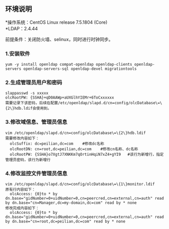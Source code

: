 ## 环境说明
*操作系统：CentOS Linux release 7.5.1804 (Core)  
*LDAP：2.4.44

前提条件：关闭防火墙、selinux，同时进行时钟同步。

### 1.安装软件
  ```
  yum -y install openldap compat-openldap openldap-clients openldap-servers openldap-servers-sql openldap-devel migrationtools
  ```
### 2.生成管理员用户和密码
  ```
  slappasswd -s xxxxx
  olcRootPW: {SSHA}+qD0AAWp+aUXGlhYIEMr+6ToCxxxxxx
  需要记录下该密码，后续在配置/etc/openldap/slapd.d/cn=config/olcDatabase\=\{2\}hdb.ldif会使用到。
  ```
### 3.修改域信息、管理员信息
  ```
  vim /etc/openldap/slapd.d/cn=config/olcDatabase\=\{2\}hdb.ldif
  需要修改内容如下：
    olcSuffix: dc=peilian,dc=com    #修改dc名称
    olcRootDN: cn=root,dc=peilian,dc=com    #修改cn名称、dc名称
    olcRootPW: {SSHA}o7XgtJ7XNKKm7qOrtinHqiN7xZ4+gYI9   #该行为新增行，指定管理员密码，该行为新增行
  ```
### 4.修改监控文件管理员信息
  ```
  vim /etc/openldap/slapd.d/cn=config/olcDatabase\=\{1\}monitor.ldif
  原有行内容如下：
    olcAccess: {0}to * by dn.base="gidNumber=0+uidNumber=0,cn=peercred,cn=external,cn=auth" read by dn.base="cn=Manager,dc=my-domain,dc=com" read by * none
  修改完成内容如下：
    olcAccess: {0}to * by dn.base="gidNumber=0+uidNumber=0,cn=peercred,cn=external,cn=auth" read by dn.base="cn=root,dc=peilian,dc=com" read by * none
  ```
